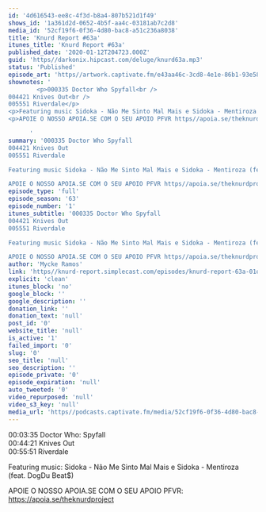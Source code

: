 ```yaml
---
id: '4d616543-ee8c-4f3d-b8a4-807b521d1f49'
shows_id: '1a361d2d-0652-4b5f-aa4c-03181ab7c2d8'
media_id: '52cf19f6-0f36-4d80-bac8-a51c236a8038'
title: 'Knurd Report #63a'
itunes_title: 'Knurd Report #63a'
published_date: '2020-01-12T204723.000Z'
guid: 'https//darkonix.hipcast.com/deluge/knurd63a.mp3'
status: 'Published'
episode_art: 'https//artwork.captivate.fm/e43aa46c-3cd8-4e1e-86b1-93e5863c4080/1000-itunes-1582315387.jpg'
shownotes: '
        <p>000335 Doctor Who Spyfall<br />
004421 Knives Out<br />
005551 Riverdale</p>
<p>Featuring music Sidoka - Não Me Sinto Mal Mais e Sidoka - Mentiroza (feat. DogDu Beat$)</p>
<p>APOIE O NOSSO APOIA.SE COM O SEU APOIO PFVR https//apoia.se/theknurdproject</p>

      '
summary: '000335 Doctor Who Spyfall
004421 Knives Out
005551 Riverdale

Featuring music Sidoka - Não Me Sinto Mal Mais e Sidoka - Mentiroza (feat. DogDu Beat$)

APOIE O NOSSO APOIA.SE COM O SEU APOIO PFVR https//apoia.se/theknurdproject'
episode_type: 'full'
episode_season: '63'
episode_number: '1'
itunes_subtitle: '000335 Doctor Who Spyfall
004421 Knives Out
005551 Riverdale

Featuring music Sidoka - Não Me Sinto Mal Mais e Sidoka - Mentiroza (feat. DogDu Beat$)

APOIE O NOSSO APOIA.SE COM O SEU APOIO PFVR https//apoia.se/theknurdproject'
author: 'Mycke Ramos'
link: 'https//knurd-report.simplecast.com/episodes/knurd-report-63a-01o_r8Vu'
explicit: 'clean'
itunes_block: 'no'
google_block: ''
google_description: ''
donation_link: ''
donation_text: 'null'
post_id: '0'
website_title: 'null'
is_active: '1'
failed_import: '0'
slug: '0'
seo_title: 'null'
seo_description: ''
episode_private: '0'
episode_expiration: 'null'
auto_tweeted: '0'
video_repurposed: 'null'
video_s3_key: 'null'
media_url: 'https//podcasts.captivate.fm/media/52cf19f6-0f36-4d80-bac8-a51c236a8038/knurd63a_tc.mp3'
---
```

00:03:35 Doctor Who: Spyfall  
00:44:21 Knives Out  
00:55:51 Riverdale

Featuring music: Sidoka - Não Me Sinto Mal Mais e Sidoka - Mentiroza (feat. DogDu Beat$)

APOIE O NOSSO APOIA.SE COM O SEU APOIO PFVR: https://apoia.se/theknurdproject